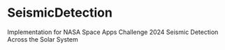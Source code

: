 # SeismicDetection
Implementation for NASA Space Apps Challenge 2024 Seismic Detection Across the Solar System
